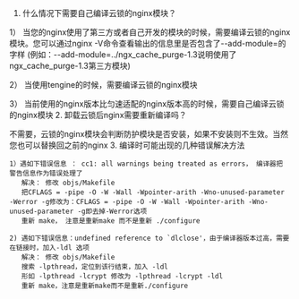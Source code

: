 1. 什么情况下需要自己编译云锁的nginx模块？

 1） 当您的nginx使用了第三方或者自己开发的模块的时候，需要编译云锁的nginx模块。您可以通过nginx -V命令查看输出的信息里是否包含了--add-module=的字样 (例如：--add-module=../ngx_cache_purge-1.3说明使用了ngx_cache_purge-1.3第三方模块)

 2） 当使用tengine的时候，需要编译云锁的nginx模块 

 3） 当前使用的nginx版本比匀速适配的nginx版本高的时候，需要自己编译云锁的nginx模块
2. 卸载云锁后nginx需要重新编译吗？

 不需要，云锁的nginx模块会判断防护模块是否安装，如果不安装则不生效。当然您也可以替换回之前的nginx
3. 编译时可能出现的几种错误解决方法

```
1）遇如下错误信息 ： cc1: all warnings being treated as errors， 编译器把   警告信息作为错误处理了
   解决： 修改 objs/Makefile
   把CFLAGS = -pipe -O -W -Wall -Wpointer-arith -Wno-unused-parameter    -Werror -g修改为：CFLAGS = -pipe -O -W -Wall -Wpointer-arith -Wno-unused-parameter -g即去掉-Werror选项
   重新 make， 注意是重新make 而不是重新 ./configure
 
2) 遇如下错误信息：undefined reference to `dlclose'，由于编译器版本过高，需要在链接时，加入-ldl 选项
   解决： 修改 objs/Makefile
   搜索 -lpthread，定位到该行结束，加入 -ldl   
   形如 -lpthread -lcrypt 修改为 -lpthread -lcrypt -ldl
   重新 make，注意是重新make而不是重新./configure
```


